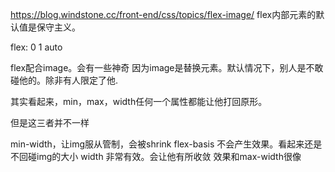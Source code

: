 
https://blog.windstone.cc/front-end/css/topics/flex-image/
flex内部元素的默认值是保守主义。

flex: 0 1 auto

flex配合image。会有一些神奇
因为image是替换元素。默认情况下，别人是不敢碰他的。除非有人限定了他.

其实看起来，min，max，width任何一个属性都能让他打回原形。

但是这三者并不一样

min-width，让img服从管制，会被shrink
flex-basis 不会产生效果。看起来还是不回碰img的大小
width 非常有效。会让他有所收敛 效果和max-width很像

